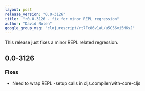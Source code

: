 ```yaml
---
layout: post
release_version: "0.0-3126"
title:  "r0.0-3126 - fix for minor REPL regression"
author: "David Nolen"
google_group_msg: "clojurescript/rt7Fc86v1aU/u5G56vi5M6sJ"
---
```


This release just fixes a minor REPL related regression.

## 0.0-3126

### Fixes
* Need to wrap REPL -setup calls in cljs.compiler/with-core-cljs
